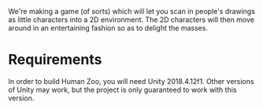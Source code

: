 We're making a game (of sorts) which will let you scan in people's drawings as little characters into a 2D environment. The 2D characters will then move around in an entertaining fashion so as to delight the masses.

Requirements
============

In order to build Human Zoo, you will need Unity 2018.4.12f1. Other versions of Unity may work, but the project is only guaranteed to work with this version.

